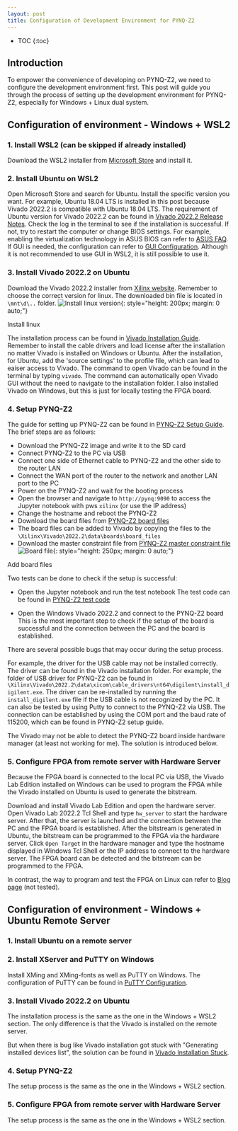```yaml
---
layout: post
title: Configuration of Development Environment for PYNQ-Z2
---
```


* TOC
{:toc}

## Introduction
To empower the convenience of developing on PYNQ-Z2, we need to configure the development environment first. This post will guide you through the process of setting up the development environment for PYNQ-Z2, especially for Windows + Linux dual system.

## Configuration of environment - Windows + WSL2
### 1. Install WSL2 (can be skipped if already installed)
Download the WSL2 installer from [Microsoft Store](https://aka.ms/wsl2) and install it.

### 2. Install Ubuntu on WSL2
Open Microsoft Store and search for Ubuntu. Install the specific version you want. For example, Ubuntu 18.04 LTS is installed in this post because Vivado 2022.2 is compatible with Ubuntu 18.04 LTS. The requirement of Ubuntu version for Vivado 2022.2 can be found in [Vivado 2022.2 Release Notes](https://www.xilinx.com/support/documentation/sw_manuals/xilinx2022_2/ug973-vivado-release-notes-install-license.pdf).
Check the log in the terminal to see if the installation is successful. If not, try to restart the computer or change BIOS settings. For example, enabling the virtualization technology in ASUS BIOS can refer to [ASUS FAQ](https://www.asus.com/support/faq/1008829/).
If GUI is needed, the configuration can refer to [GUI Configuration](https://medium.com/@japheth.yates/the-complete-wsl2-gui-setup-2582828f4577). Although it is not recommended to use GUI in WSL2, it is still possible to use it.

### 3. Install Vivado 2022.2 on Ubuntu
Download the Vivado 2022.2 installer from [Xilinx website](https://www.xilinx.com/support/download/index.html/content/xilinx/en/downloadNav/vivado-design-tools/archive.html). Remember to choose the correct version for linux. The downloaded bin file is located in `\mnt\d\..` folder.
![Install linux version](../../../../public/images/posts/2024/2024-05-11-dev-pynq/linux-install.png){: style="height: 200px; margin: 0 auto;"}
<div class="caption">
  Install linux
</div>

The installation process can be found in [Vivado Installation Guide](https://www.youtube.com/watch?v=1uJzjvgTQUk). Remember to install the cable drivers and load license after the installation no matter Vivado is installed on Windows or Ubuntu. After the installation, for Ubuntu, add the 'source settings' to the profile file, which can lead to eaiser access to Vivado. The command to open Vivado can be found in the terminal by typing `vivado`. The command can automatically open Vivado GUI without the need to navigate to the installation folder. I also installed Vivado on Windows, but this is just for locally testing the FPGA board.

### 4. Setup PYNQ-Z2
The guide for setting up PYNQ-Z2 can be found in [PYNQ-Z2 Setup Guide](https://pynq.readthedocs.io/en/latest/getting_started/pynq_z2_setup.html). The brief steps are as follows:
- Download the PYNQ-Z2 image and write it to the SD card
- Connect PYNQ-Z2 to the PC via USB
- Connect one side of Ethernet cable to PYNQ-Z2 and the other side to the router LAN
- Connect the WAN port of the router to the network and another LAN port to the PC
- Power on the PYNQ-Z2 and wait for the booting process
- Open the browser and navigate to `http://pynq:9090` to access the Jupyter notebook with pws `xilinx` (or use the IP address)
- Change the hostname and reboot the PYNQ-Z2
- Download the board files from [PYNQ-Z2 board files](https://github.com/xupsh/pynq-supported-board-file)
- The board files can be added to Vivado by copying the files to the `\Xilinx\Vivado\2022.2\data\boards\board_files`
- Download the master constraint file from [PYNQ-Z2 master constraint file](https://gitlab.com/-/snippets/2440950)
![Board file](../../../../public/images/posts/2024/2024-05-11-dev-pynq/board-file.png){: style="height: 250px; margin: 0 auto;"}
<div class="caption">
  Add board files
</div>

Two tests can be done to check if the setup is successful:
- Open the Jupyter notebook and run the test notebook
The test code can be found in [PYNQ-Z2 test code](https://blog.umer-farooq.com/a-pynq-z2-guide-for-absolute-dummies-part-i-fun-with-leds-and-switches-47dd76abf9a9)

- Open the Windows Vivado 2022.2 and connect to the PYNQ-Z2 board
This is the most important step to check if the setup of the board is successful and the connection between the PC and the board is established.

There are several possible bugs that may occur during the setup process. 

For example, the driver for the USB cable may not be installed correctly. The driver can be found in the Vivado installation folder. For example, the folder of USB driver for PYNQ-Z2 can be found in `\Xilinx\Vivado\2022.2\data\xicom\cable_drivers\nt64\digilent\install_digilent.exe`. The driver can be re-installed by running the `install_digilent.exe` file if the USB cable is not recognized by the PC. It can also be tested by using Putty to connect to the PYNQ-Z2 via USB. The connection can be established by using the COM port and the baud rate of 115200, which can be found in PYNQ-Z2 setup guide.

The Vivado may not be able to detect the PYNQ-Z2 board inside hardware manager (at least not working for me). The solution is introduced below.

### 5. Configure FPGA from remote server with Hardware Server
Because the FPGA board is connected to the local PC via USB, the Vivado Lab Edition installed on Windows can be used to program the FPGA while the Vivado installed on Ubuntu is used to generate the bitstream.

Download and install Vivado Lab Edition and open the hardware server. Open Vivado Lab 2022.2 Tcl Shell and type `hw_server` to start the hardware server. After that, the server is launched and the connection between the PC and the FPGA board is established. After the bitstream is generated in Ubuntu, the bitstream can be programmed to the FPGA via the hardware server. Click `Open Target` in the hardware manager and type the hostname displayed in Windows Tcl Shell or the IP address to connect to the hardware server. The FPGA board can be detected and the bitstream can be programmed to the FPGA.

In contrast, the way to program and test the FPGA on Linux can refer to [Blog page](https://www.controlpaths.com/2021/11/08/remote-debugging-via-hardware-server/) (not tested).

## Configuration of environment - Windows + Ubuntu Remote Server
### 1. Install Ubuntu on a remote server

### 2. Install XServer and PuTTY on Windows
Install XMing and XMing-fonts as well as PuTTY on Windows. The configuration of PuTTY can be found in [PuTTY Configuration](https://laptops.eng.uci.edu/engineering-software/using-linux/how-to-configure-putty-xming-on-your-laptop).

### 3. Install Vivado 2022.2 on Ubuntu
The installation process is the same as the one in the Windows + WSL2 section. The only difference is that the Vivado is installed on the remote server. 

But when there is bug like Vivado installation got stuck with "Generating installed devices list", the solution can be found in [Vivado Installation Stuck](https://support.xilinx.com/s/question/0D52E00006hpQNASA2/vivado-installation-got-stuck-says-generating-installed-devices-list?language=en_US).

### 4. Setup PYNQ-Z2
The setup process is the same as the one in the Windows + WSL2 section.

### 5. Configure FPGA from remote server with Hardware Server
The setup process is the same as the one in the Windows + WSL2 section.
